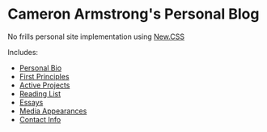 # Cameron Armstrong's Personal Blog
No frills personal site implementation using [New.CSS](https://newcss.net/usage/)

Includes:
- [Personal Bio](https://cameronarmstrong.org/)
- [First Principles](https://cameronarmstrong.org/first-principles/)
- [Active Projects](https://cameronarmstrong.org/active/)
- [Reading List](https://cameronarmstrong.org/reading/)
- [Essays](https://www.wysr.xyz)
- [Media Appearances](https://cameronarmstrong.org/media/)
- [Contact Info](https://linktr.ee/camarmstrong)
